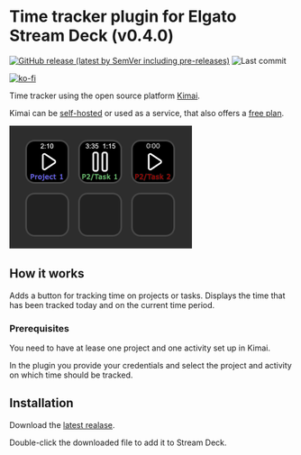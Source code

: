 # Time tracker plugin for Elgato Stream Deck (v0.4.0)

[![GitHub release (latest by SemVer including pre-releases)](https://img.shields.io/github/downloads-pre/b263/stream-deck-time-tracker/latest/total?style=for-the-badge&label=Download)](https://github.com/b263/stream-deck-time-tracker/releases/latest/download/dev.b263.time-tracker.streamDeckPlugin)
![Last commit](https://img.shields.io/github/last-commit/b263/stream-deck-time-tracker/main?style=for-the-badge)

[![ko-fi](https://ko-fi.com/img/githubbutton_sm.svg)](https://ko-fi.com/M4M3SNODI)

Time tracker using the open source platform [Kimai](https://www.kimai.org/).

Kimai can be [self-hosted](https://www.kimai.org/documentation/chapter-on-premise.html) or used as a service, that also offers a [free plan](https://www.kimai.cloud/start-trial).

![Preview](assets/preview.png)

## How it works

Adds a button for tracking time on projects or tasks. Displays the time that has been tracked today and on the current time period.

### Prerequisites

You need to have at lease one project and one activity set up in Kimai.

In the plugin you provide your credentials and select the project and activity on which time should be tracked.

## Installation

Download the [latest realase](https://github.com/b263/stream-deck-time-tracker/releases/latest/download/dev.b263.time-tracker.streamDeckPlugin).

Double-click the downloaded file to add it to Stream Deck.
